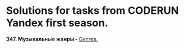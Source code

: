 # Solutions for tasks from CODERUN Yandex first season.
<div></div>
<div><b>347. Музыкальные жанры - </b> <a href="https://coderun.yandex.ru/seasons/first_2023/tracks/backend/problem/genres" target="_blank">Genres.</a></div>

